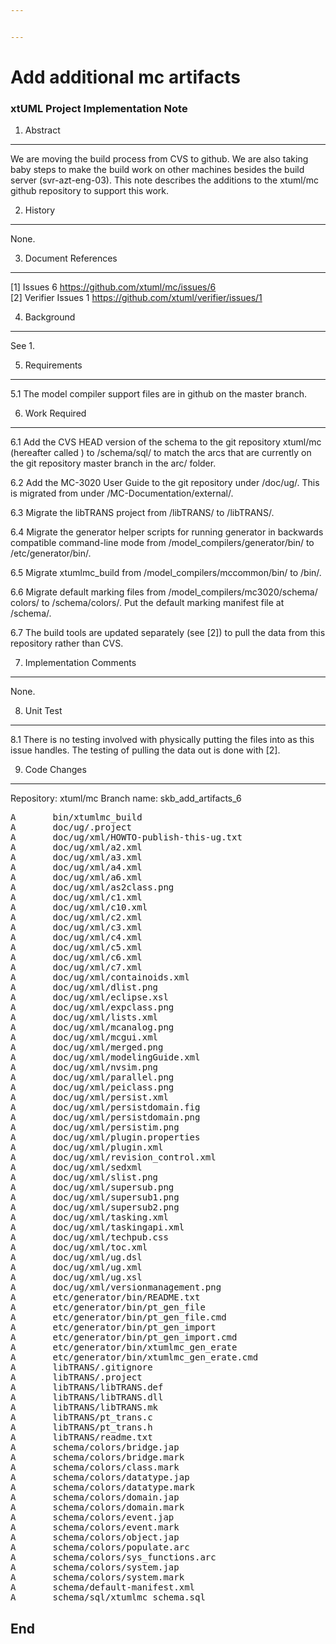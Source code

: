 ```yaml
---


---
```


# Add additional mc artifacts  
### xtUML Project Implementation Note  


1. Abstract
-----------
We are moving the build process from CVS to github.  We are also taking baby
steps to make the build work on other machines besides the build server 
(svr-azt-eng-03).  This note describes the additions to the xtuml/mc github
repository to support this work.

2. History
----------
None.

3. Document References
----------------------
[1] Issues 6 <https://github.com/xtuml/mc/issues/6>  
[2] Verifier Issues 1 <https://github.com/xtuml/verifier/issues/1>  

4. Background
-------------
See 1.

5. Requirements
---------------
5.1  The model compiler support files are in github on the master branch.

6. Work Required
----------------
6.1 Add the CVS HEAD version of the schema to the git repository xtuml/mc 
  (hereafter called <GR>) to <GR>/schema/sql/ to match the arcs that are 
  currently on the git repository master branch in the arc/ folder.  

6.2 Add the MC-3020 User Guide to the git repository under <GR>/doc/ug/.  This 
  is migrated from under <CVS>/MC-Documentation/external/.  

6.3 Migrate the libTRANS project from <CVS>/libTRANS/ to <GR>/libTRANS/.  

6.4 Migrate the generator helper scripts for running generator in backwards 
  compatible command-line mode from <CVS>/model_compilers/generator/bin/ to 
  <GR>/etc/generator/bin/.  

6.5 Migrate xtumlmc_build from <CVS>/model_compilers/mccommon/bin/ to 
  <GR>/bin/.   

6.6 Migrate default marking files from <CVS>/model_compilers/mc3020/schema/
  colors/ to <GR>/schema/colors/. Put the default marking manifest file at 
  <GR>/schema/.    

6.7 The build tools are updated separately (see [2]) to pull the data from this
  repository rather than CVS.  

7. Implementation Comments
--------------------------
None.

8. Unit Test
------------
8.1 There is no testing involved with physically putting the files into <GR> 
  as this issue handles.  The testing of pulling the data out is done with [2].

9. Code Changes
---------------
Repository: xtuml/mc
Branch name:  skb_add_artifacts_6 

<pre>
A       bin/xtumlmc_build
A       doc/ug/.project
A       doc/ug/xml/HOWTO-publish-this-ug.txt
A       doc/ug/xml/a2.xml
A       doc/ug/xml/a3.xml
A       doc/ug/xml/a4.xml
A       doc/ug/xml/a6.xml
A       doc/ug/xml/as2class.png
A       doc/ug/xml/c1.xml
A       doc/ug/xml/c10.xml
A       doc/ug/xml/c2.xml
A       doc/ug/xml/c3.xml
A       doc/ug/xml/c4.xml
A       doc/ug/xml/c5.xml
A       doc/ug/xml/c6.xml
A       doc/ug/xml/c7.xml
A       doc/ug/xml/containoids.xml
A       doc/ug/xml/dlist.png
A       doc/ug/xml/eclipse.xsl
A       doc/ug/xml/expclass.png
A       doc/ug/xml/lists.xml
A       doc/ug/xml/mcanalog.png
A       doc/ug/xml/mcgui.xml
A       doc/ug/xml/merged.png
A       doc/ug/xml/modelingGuide.xml
A       doc/ug/xml/nvsim.png
A       doc/ug/xml/parallel.png
A       doc/ug/xml/peiclass.png
A       doc/ug/xml/persist.xml
A       doc/ug/xml/persistdomain.fig
A       doc/ug/xml/persistdomain.png
A       doc/ug/xml/persistim.png
A       doc/ug/xml/plugin.properties
A       doc/ug/xml/plugin.xml
A       doc/ug/xml/revision_control.xml
A       doc/ug/xml/sedxml
A       doc/ug/xml/slist.png
A       doc/ug/xml/supersub.png
A       doc/ug/xml/supersub1.png
A       doc/ug/xml/supersub2.png
A       doc/ug/xml/tasking.xml
A       doc/ug/xml/taskingapi.xml
A       doc/ug/xml/techpub.css
A       doc/ug/xml/toc.xml
A       doc/ug/xml/ug.dsl
A       doc/ug/xml/ug.xml
A       doc/ug/xml/ug.xsl
A       doc/ug/xml/versionmanagement.png
A       etc/generator/bin/README.txt
A       etc/generator/bin/pt_gen_file
A       etc/generator/bin/pt_gen_file.cmd
A       etc/generator/bin/pt_gen_import
A       etc/generator/bin/pt_gen_import.cmd
A       etc/generator/bin/xtumlmc_gen_erate
A       etc/generator/bin/xtumlmc_gen_erate.cmd
A       libTRANS/.gitignore
A       libTRANS/.project
A       libTRANS/libTRANS.def
A       libTRANS/libTRANS.dll
A       libTRANS/libTRANS.mk
A       libTRANS/pt_trans.c
A       libTRANS/pt_trans.h
A       libTRANS/readme.txt
A       schema/colors/bridge.jap
A       schema/colors/bridge.mark
A       schema/colors/class.mark
A       schema/colors/datatype.jap
A       schema/colors/datatype.mark
A       schema/colors/domain.jap
A       schema/colors/domain.mark
A       schema/colors/event.jap
A       schema/colors/event.mark
A       schema/colors/object.jap
A       schema/colors/populate.arc
A       schema/colors/sys_functions.arc
A       schema/colors/system.jap
A       schema/colors/system.mark
A       schema/default-manifest.xml
A       schema/sql/xtumlmc_schema.sql
</pre>

End
---

